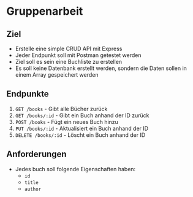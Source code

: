 # Gruppenarbeit

## Ziel

- Erstelle eine simple CRUD API mit Express
- Jeder Endpunkt soll mit Postman getestet werden
- Ziel soll es sein eine Buchliste zu erstellen
- Es soll keine Datenbank erstellt werden, sondern die Daten sollen in einem Array gespeichert werden

## Endpunkte

1. `GET /books` - Gibt alle Bücher zurück
2. `GET /books/:id` - Gibt ein Buch anhand der ID zurück
3. `POST /books` - Fügt ein neues Buch hinzu
4. `PUT /books/:id` - Aktualisiert ein Buch anhand der ID
5. `DELETE /books/:id` - Löscht ein Buch anhand der ID

## Anforderungen

- Jedes buch soll folgende Eigenschaften haben:
  - `id`
  - `title`
  - `author`
